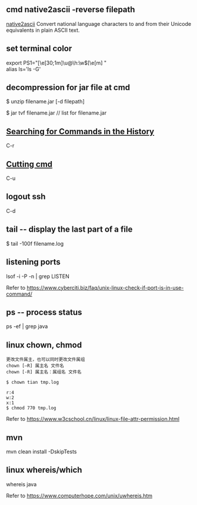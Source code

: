 ## cmd native2ascii -reverse filepath 

[native2ascii](https://native2ascii.net) Convert national language characters to and from their Unicode equivalents in plain ASCII text.

## set terminal color

export PS1="\[\e[30;1m\]\u@\h:\w\$\[\e[m\] " <br/>
alias ls='ls -G'

## decompression for jar file at cmd
 
$ unzip filename.jar [-d filepath]

$ jar tvf filename.jar // list for filename.jar

## [Searching for Commands in the History](http://www.gnu.org/software/bash/manual/html_node/Searching.html)

C-r

## [Cutting cmd](https://www.howtogeek.com/howto/ubuntu/keyboard-shortcuts-for-bash-command-shell-for-ubuntu-debian-suse-redhat-linux-etc/)

C-u

## logout ssh
C-d

## tail -- display the last part of a file

$ tail -100f filename.log

## listening ports

lsof -i -P -n | grep LISTEN  

Refer to https://www.cyberciti.biz/faq/unix-linux-check-if-port-is-in-use-command/

## ps -- process status

ps -ef | grep java

## linux chown, chmod
```
更改文件属主，也可以同时更改文件属组
chown [–R] 属主名 文件名
chown [-R] 属主名：属组名 文件名

$ chown tian tmp.log

r:4
w:2
x:1
$ chmod 770 tmp.log

```
Refer to https://www.w3cschool.cn/linux/linux-file-attr-permission.html

## mvn
mvn clean install -DskipTests

## linux whereis/which

whereis java

Refer to https://www.computerhope.com/unix/uwhereis.htm
